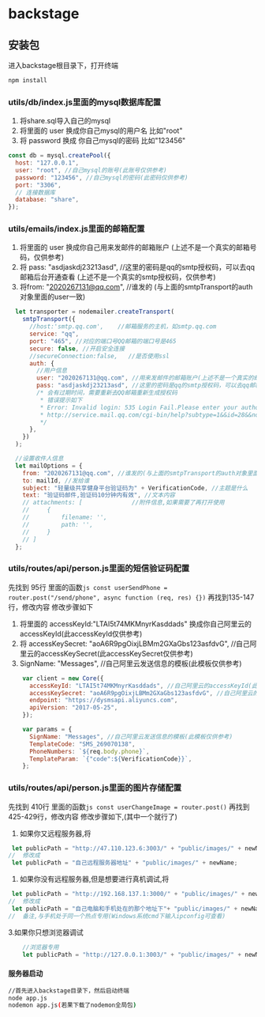 # backstage

## 安装包
进入backstage根目录下，打开终端
```js 
npm install
```

### utils/db/index.js里面的mysql数据库配置
1. 将share.sql导入自己的mysql
2. 将里面的 user 换成你自己mysql的用户名 比如"root"
3. 将 password 换成 你自己mysql的密码 比如"123456"
```js
const db = mysql.createPool({
  host: "127.0.0.1",
  user: "root", //自己mysql的账号(此账号仅供参考)
  password: "123456", //自己mysql的密码(此密码仅供参考)
  port: "3306",
  // 连接数据库
  database: "share",
});
```

### utils/emails/index.js里面的邮箱配置
1. 将里面的 user 换成你自己用来发邮件的邮箱账户 (上述不是一个真实的邮箱号码，仅供参考)
2. 将 pass: "asdjaskdj23213asd", //这里的密码是qq的smtp授权码，可以去qq邮箱后台开通查看 (上述不是一个真实的smtp授权码，仅供参考)
3. 将from: "2020267131@qq.com", //谁发的 (与上面的smtpTransport的auth对象里面的user一致)
```js
  let transporter = nodemailer.createTransport(
    smtpTransport({
      //host:'smtp.qq.com',    //邮箱服务的主机，如smtp.qq.com
      service: "qq",
      port: "465", //对应的端口号QQ邮箱的端口号是465
      secure: false, //开启安全连接
      //secureConnection:false,   //是否使用ssl
      auth: {
        //用户信息
        user: "2020267131@qq.com", //用来发邮件的邮箱账户(上述不是一个真实的邮箱号码，仅供参考)
        pass: "asdjaskdj23213asd", //这里的密码是qq的smtp授权码，可以去qq邮箱后台开通查看(上述不是一个真实的smtp授权码，仅供参考)
        /* 会有过期时间，需要重新去QQ邮箱重新生成授权码
         * 错误提示如下
         * Error: Invalid login: 535 Login Fail.Please enter your authorization code to login.More information in
         * http://service.mail.qq.com/cgi-bin/help?subtype=1&&id=28&&no=1001256
         */
      },
    })
  );

  //设置收件人信息
  let mailOptions = {
    from: "2020267131@qq.com", //谁发的(与上面的smtpTransport的auth对象里面的user一致)
    to: mailId, //发给谁
    subject: "轻量级共享健身平台验证码为" + VerificationCode, //主题是什么
    text: "验证码邮件,验证码10分钟内有效", //文本内容
    // attachments: [              //附件信息,如果需要了再打开使用
    //     {
    //         filename: '',
    //         path: '',
    //     }
    // ]
  };
```
### utils/routes/api/person.js里面的短信验证码配置
先找到 95行 里面的函数```js const userSendPhone = router.post("/send/phone", async function (req, res) {})```
再找到135-147行，修改内容
修改步骤如下
1. 将里面的 accessKeyId:"LTAI5t74MKMnyrKasddads" 换成你自己阿里云的accessKeyId(此accessKeyId仅供参考)
2. 将 accessKeySecret: "aoA6R9pgOixjLBMm2GXaGbs123asfdvG", //自己阿里云的accessKeySecret(此accessKeySecret仅供参考)
3. SignName: "Messages", //自己阿里云发送信息的模板(此模板仅供参考)
```js
    var client = new Core({
      accessKeyId: "LTAI5t74MKMnyrKasddads", //自己阿里云的accessKeyId(此accessKeyId仅供参考)
      accessKeySecret: "aoA6R9pgOixjLBMm2GXaGbs123asfdvG", //自己阿里云的accessKeySecret(此accessKeySecret仅供参考)
      endpoint: "https://dysmsapi.aliyuncs.com",
      apiVersion: "2017-05-25",
    });

    var params = {
      SignName: "Messages", //自己阿里云发送信息的模板(此模板仅供参考)
      TemplateCode: "SMS_269070138",
      PhoneNumbers: `${req.body.phone}`,
      TemplateParam: `{"code":${VerificationCode}}`,
    };
```
### utils/routes/api/person.js里面的图片存储配置
先找到 410行 里面的函数```js const userChangeImage = router.post()```
再找到425-429行，修改内容
修改步骤如下,(其中一个就行了)
1. 如果你又远程服务器,将
```js
 let publicPath = "http://47.110.123.6:3003/" + "public/images/" + newName;
//  修改成
 let publicPath = "自己远程服务器地址" + "public/images/" + newName;
```
1. 如果你没有远程服务器,但是想要进行真机调试,将
```js
 let publicPath = "http://192.168.137.1:3000/" + "public/images/" + newName;
//  修改成
 let publicPath = "自己电脑和手机处在的那个地址下"+ "public/images/" + newName;  
//  备注,与手机处于同一个热点专用(Windows系统cmd下输入ipconfig可查看)
```
3.如果你只想浏览器调试
```js
    //浏览器专用
    let publicPath = "http://127.0.0.1:3003/" + "public/images/" + newName;
```
#### 服务器启动
```bash
//首先进入backstage目录下，然后启动终端
node app.js
nodemon app.js(若果下载了nodemon全局包)
```

